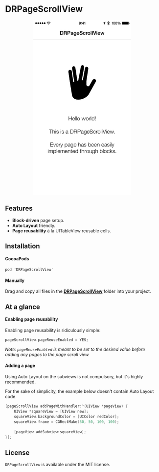 DRPageScrollView
================

<p align="center">
	<img src="Assets/1.gif" alt="GIF 1" width="320px" />
</p>

## Features

- __Block-driven__ page setup.
- __Auto Layout__ friendly.
- __Page reusability__ à la UITableView reusable cells.

## Installation

#### CocoaPods

	pod 'DRPageScrollView'

#### Manually

Drag and copy all files in the [__DRPageScrollView__](DRPageScrollView) folder into your project.

## At a glance

#### Enabling page reusability

Enabling page reusability is ridiculously simple:

```objective-c
pageScrollView.pageReuseEnabled = YES;
```

_Note: `pageReuseEnabled` is meant to be set to the desired value before adding any pages to the page scroll view._

#### Adding a page

Using Auto Layout on the subviews is not compulsory, but it's highly recommended.

For the sake of simplicity, the example below doesn't contain Auto Layout code.

```objective-c
[pageScrollView addPageWithHandler:^(UIView *pageView) {
    UIView *squareView = [UIView new];
    squareView.backgroundColor = [UIColor redColor];
    squareView.frame = CGRectMake(50, 50, 100, 100);
    
    [pageView addSubview:squareView];
}];
```

## License

`DRPageScrollView` is available under the MIT license.